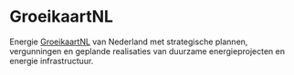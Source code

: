 # GroeikaartNL
Energie [GroeikaartNL](https://rvo-nl.github.io/GroeikaartNL) van Nederland met strategische plannen, vergunningen en geplande realisaties van duurzame energieprojecten en energie infrastructuur.


